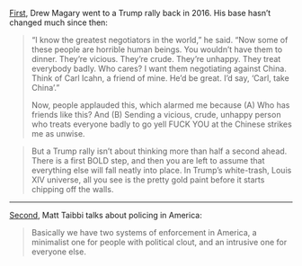 [First](https://www.gq.com/story/trump-supporters-gop-campaign-iowa), Drew Magary went to a Trump rally back in 2016\. His base hasn’t changed much since then:

> “I know the greatest negotiators in the world,” he said. “Now some of these people are horrible human beings. You wouldn’t have them to dinner. They’re vicious. They’re crude. They’re unhappy. They treat everybody badly. Who cares? I want them negotiating against China. Think of Carl Icahn, a friend of mine. He’d be great. I’d say, ‘Carl, take China’.”
> 
> Now, people applauded this, which alarmed me because (A) Who has friends like this? And (B) Sending a vicious, crude, unhappy person who treats everyone badly to go yell FUCK YOU at the Chinese strikes me as unwise.

> But a Trump rally isn’t about thinking more than half a second ahead. There is a first BOLD step, and then you are left to assume that everything else will fall neatly into place. In Trump’s white-trash, Louis XIV universe, all you see is the pretty gold paint before it starts chipping off the walls.

***
[Second](https://taibbi.substack.com/p/where-did-policing-go-wrong), Matt Taibbi talks about policing in America:

> Basically we have two systems of enforcement in America, a minimalist one for people with political clout, and an intrusive one for everyone else.
